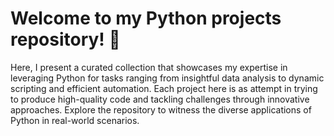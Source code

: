 # Welcome to my Python projects repository! 🐍 
Here, I present a curated collection that showcases my expertise in leveraging Python for tasks ranging from insightful data analysis to dynamic scripting and efficient automation. Each project here is as attempt in trying to produce high-quality code and tackling challenges through innovative approaches. Explore the repository to witness the diverse applications of Python in real-world scenarios.
